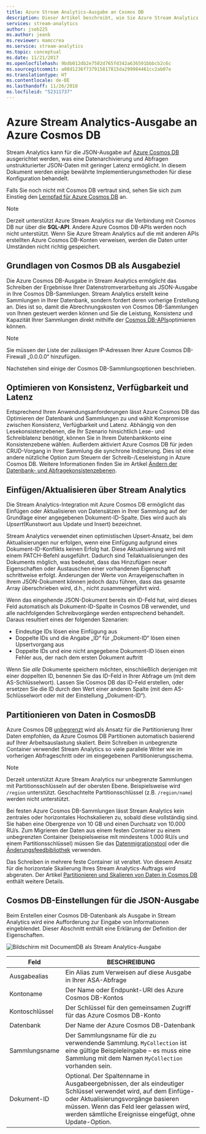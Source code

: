 ```yaml
---
title: Azure Stream Analytics-Ausgabe an Cosmos DB
description: Dieser Artikel beschreibt, wie Sie Azure Stream Analytics für die JSON-Ausgabe zum Speichern der Ausgabe in Azure Cosmos DB verwenden können, um eine Datenarchivierung und Abfragen unstrukturierter JSON-Daten mit geringer Latenz zu ermöglichen.
services: stream-analytics
author: jseb225
ms.author: jeanb
ms.reviewer: mamccrea
ms.service: stream-analytics
ms.topic: conceptual
ms.date: 11/21/2017
ms.openlocfilehash: 9bdb012db2e7502d765fd342a636591bbbcb2c6c
ms.sourcegitcommit: a08d1236f737915817815da299984461cc2ab07e
ms.translationtype: HT
ms.contentlocale: de-DE
ms.lasthandoff: 11/26/2018
ms.locfileid: "52311737"
---
```

# <a name="azure-stream-analytics-output-to-azure-cosmos-db"></a>Azure Stream Analytics-Ausgabe an Azure Cosmos DB  
Stream Analytics kann für die JSON-Ausgabe auf [Azure Cosmos DB](https://azure.microsoft.com/services/documentdb/) ausgerichtet werden, was eine Datenarchivierung und Abfragen unstrukturierter JSON-Daten mit geringer Latenz ermöglicht. In diesem Dokument werden einige bewährte Implementierungsmethoden für diese Konfiguration behandelt.

Falls Sie noch nicht mit Cosmos DB vertraut sind, sehen Sie sich zum Einstieg den [Lernpfad für Azure Cosmos DB](https://azure.microsoft.com/documentation/learning-paths/documentdb/) an. 

> [!Note]
> Derzeit unterstützt Azure Stream Analytics nur die Verbindung mit Cosmos DB nur über die **SQL-API**.
> Andere Azure Cosmos DB-APIs werden noch nicht unterstützt. Wenn Sie Azure Stream Analytics auf die mit anderen APIs erstellten Azure Cosmos DB-Konten verweisen, werden die Daten unter Umständen nicht richtig gespeichert. 

## <a name="basics-of-cosmos-db-as-an-output-target"></a>Grundlagen von Cosmos DB als Ausgabeziel
Die Azure Cosmos DB-Ausgabe in Stream Analytics ermöglicht das Schreiben der Ergebnisse Ihrer Datenstromverarbeitung als JSON-Ausgabe in Ihre Cosmos DB-Sammlungen. Stream Analytics erstellt keine Sammlungen in Ihrer Datenbank, sondern fordert deren vorherige Erstellung an. Dies ist so, damit die Abrechnungskosten von Cosmos DB-Sammlungen von Ihnen gesteuert werden können und Sie die Leistung, Konsistenz und Kapazität Ihrer Sammlungen direkt mithilfe der [Cosmos DB-APIs](https://msdn.microsoft.com/library/azure/dn781481.aspx)optimieren können.

> [!Note]
> Sie müssen der Liste der zulässigen IP-Adressen Ihrer Azure Cosmos DB-Firewall „0.0.0.0“ hinzufügen.

Nachstehen sind einige der Cosmos DB-Sammlungsoptionen beschrieben.

## <a name="tune-consistency-availability-and-latency"></a>Optimieren von Konsistenz, Verfügbarkeit und Latenz
Entsprechend Ihren Anwendungsanforderungen lässt Azure Cosmos DB das Optimieren der Datenbank und Sammlungen zu und wählt Kompromisse zwischen Konsistenz, Verfügbarkeit und Latenz. Abhängig von den Lesekonsistenzebenen, die Ihr Szenario hinsichtlich Lese- und Schreiblatenz benötigt, können Sie in Ihrem Datenbankkonto eine Konsistenzebene wählen. Außerdem aktiviert Azure Cosmos DB für jeden CRUD-Vorgang in Ihrer Sammlung die synchrone Indizierung. Dies ist eine andere nützliche Option zum Steuern der Schreib-/Leseleistung in Azure Cosmos DB. Weitere Informationen finden Sie im Artikel [Ändern der Datenbank- und Abfragekonsistenzebenen](../cosmos-db/consistency-levels.md).

## <a name="upserts-from-stream-analytics"></a>Einfügen/Aktualisieren über Stream Analytics
Die Stream Analytics-Integration mit Azure Cosmos DB ermöglicht das Einfügen oder Aktualisieren von Datensätzen in Ihrer Sammlung auf der Grundlage einer angegebenen Dokument-ID-Spalte. Dies wird auch als *Upsert*(Kunstwort aus Update und Insert) bezeichnet.

Stream Analytics verwendet einen optimistischen Upsert-Ansatz, bei dem Aktualisierungen nur erfolgen, wenn eine Einfügung aufgrund eines Dokument-ID-Konflikts keinen Erfolg hat. Diese Aktualisierung wird mit einem PATCH-Befehl ausgeführt. Dadurch sind Teilaktualisierungen des Dokuments möglich, was bedeutet, dass das Hinzufügen neuer Eigenschaften oder Austauschen einer vorhandenen Eigenschaft schrittweise erfolgt. Änderungen der Werte von Arrayeigenschaften in Ihrem JSON-Dokument können jedoch dazu führen, dass das gesamte Array überschrieben wird, d.h., nicht zusammengeführt wird.

Wenn das eingehende JSON-Dokument bereits ein ID-Feld hat, wird dieses Feld automatisch als Dokument-ID-Spalte in Cosmos DB verwendet, und alle nachfolgenden Schreibvorgänge werden entsprechend behandelt. Daraus resultiert eines der folgenden Szenarien:
- Eindeutige IDs lösen eine Einfügung aus
- Doppelte IDs und die Angabe „ID“ für „Dokument-ID“ lösen einen Upsertvorgang aus
- Doppelte IDs und eine nicht angegebene Dokument-ID lösen einen Fehler aus, der nach dem ersten Dokument auftritt

Wenn Sie <i>alle</i> Dokumente speichern möchten, einschließlich derjenigen mit einer doppelten ID, benennen Sie das ID-Feld in Ihrer Abfrage um (mit dem AS-Schlüsselwort). Lassen Sie Cosmos DB das ID-Feld erstellen, oder ersetzen Sie die ID durch den Wert einer anderen Spalte (mit dem AS-Schlüsselwort oder mit der Einstellung „Dokument-ID“).

## <a name="data-partitioning-in-cosmos-db"></a>Partitionieren von Daten in CosmosDB
Azure Cosmos DB [unbegrenzt](../cosmos-db/partition-data.md) wird als Ansatz für die Partitionierung Ihrer Daten empfohlen, da Azure Cosmos DB Partitionen automatisch basierend auf Ihrer Arbeitsauslastung skaliert. Beim Schreiben in unbegrenzte Container verwendet Stream Analytics so viele parallele Writer wie im vorherigen Abfrageschritt oder im eingegebenen Partitionierungsschema.
> [!Note]
> Derzeit unterstützt Azure Stream Analytics nur unbegrenzte Sammlungen mit Partitionsschlüsseln auf der obersten Ebene. Beispielsweise wird `/region` unterstützt. Geschachtelte Partitionsschlüssel (z.B. `/region/name`) werden nicht unterstützt. 

Bei festen Azure Cosmos DB-Sammlungen lässt Stream Analytics kein zentrales oder horizontales Hochskalieren zu, sobald diese vollständig sind. Sie haben eine Obergrenze von 10 GB und einen Durchsatz von 10.000 RU/s.  Zum Migrieren der Daten aus einem festen Container zu einem unbegrenzten Container (beispielsweise mit mindestens 1.000 RU/s und einem Partitionsschlüssel) müssen Sie das [Datenmigrationstool](../cosmos-db/import-data.md) oder die [Änderungsfeedbibliothek](../cosmos-db/change-feed.md) verwenden.

Das Schreiben in mehrere feste Container ist veraltet. Von diesem Ansatz für die horizontale Skalierung Ihres Stream Analytics-Auftrags wird abgeraten. Der Artikel [Partitionieren und Skalieren von Daten in Cosmos DB](../cosmos-db/sql-api-partition-data.md) enthält weitere Details.

## <a name="cosmos-db-settings-for-json-output"></a>Cosmos DB-Einstellungen für die JSON-Ausgabe
Beim Erstellen einer Cosmos DB-Datenbank als Ausgabe in Stream Analytics wird eine Aufforderung zur Eingabe von Informationen eingeblendet. Dieser Abschnitt enthält eine Erklärung der Definition der Eigenschaften.


![Bildschirm mit DocumentDB als Stream Analytics-Ausgabe](media/stream-analytics-documentdb-output/stream-analytics-documentdb-output-1.png)

Feld           | BESCHREIBUNG 
-------------   | -------------
Ausgabealias    | Ein Alias zum Verweisen auf diese Ausgabe in Ihrer ASA-Abfrage   
Kontoname    | Der Name oder Endpunkt-URI des Azure Cosmos DB-Kontos 
Kontoschlüssel     | Der Schlüssel für den gemeinsamen Zugriff für das Azure Cosmos DB-Konto
Datenbank        | Der Name der Azure Cosmos DB-Datenbank
Sammlungsname | Der Sammlungsname für die zu verwendende Sammlung. `MyCollection` ist eine gültige Beispieleingabe – es muss eine Sammlung mit dem Namen `MyCollection` vorhanden sein.  
Dokument-ID     | Optional. Der Spaltenname in Ausgabeergebnissen, der als eindeutiger Schlüssel verwendet wird, auf dem Einfüge- oder Aktualisierungsvorgänge basieren müssen. Wenn das Feld leer gelassen wird, werden sämtliche Ereignisse eingefügt, ohne Update-Option.
